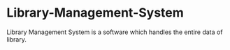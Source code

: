 # Library-Management-System
Library Management System is a software which handles the entire data of library.
